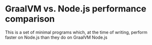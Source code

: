 
# GraalVM vs. Node.js performance comparison

This is a set of minimal programs which, at the time of writing, perform faster on Node.js than they do on GraalVM Node.js


